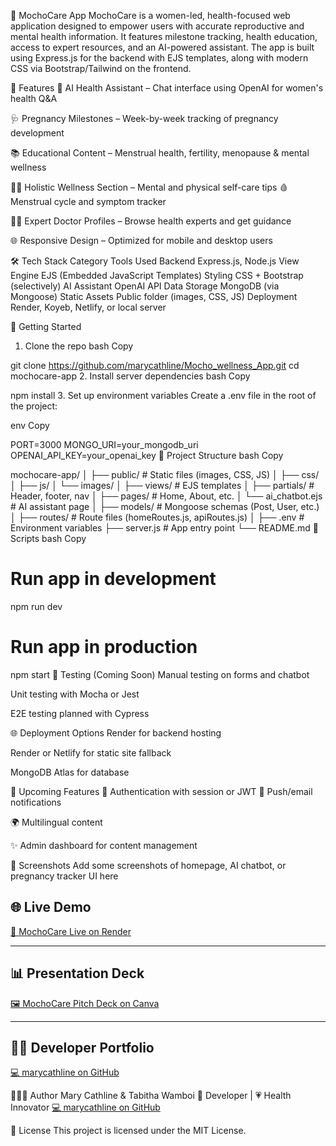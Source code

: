 🌸 MochoCare App
MochoCare is a women-led, health-focused web application designed to empower users with accurate reproductive and mental health information. It features milestone tracking, health education, access to expert resources, and an AI-powered assistant. The app is built using Express.js for the backend with EJS templates, along with modern CSS via Bootstrap/Tailwind on the frontend.

🧩 Features
💬 AI Health Assistant – Chat interface using OpenAI for women's health Q&A

🩺 Pregnancy Milestones – Week-by-week tracking of pregnancy development

📚 Educational Content – Menstrual health, fertility, menopause & mental wellness

🧘🏽 Holistic Wellness Section – Mental and physical self-care tips
🩸 Menstrual cycle and symptom tracker

👩‍⚕️ Expert Doctor Profiles – Browse health experts and get guidance

🌐 Responsive Design – Optimized for mobile and desktop users

🛠 Tech Stack
Category	Tools Used
Backend	Express.js, Node.js
View Engine	EJS (Embedded JavaScript Templates)
Styling	         CSS + Bootstrap (selectively)
AI Assistant	OpenAI API
Data Storage	MongoDB (via Mongoose)
Static Assets	Public folder (images, CSS, JS)
Deployment	Render, Koyeb, Netlify, or local server

🚀 Getting Started
1. Clone the repo
bash
Copy

git clone https://github.com/marycathline/Mocho_wellness_App.git
cd mochocare-app
2. Install server dependencies
bash
Copy

npm install
3. Set up environment variables
Create a .env file in the root of the project:

env
Copy

PORT=3000
MONGO_URI=your_mongodb_uri
OPENAI_API_KEY=your_openai_key
📁 Project Structure
bash
Copy

mochocare-app/
│
├── public/                # Static files (images, CSS, JS)
│   ├── css/
│   ├── js/
│   └── images/
│
├── views/                 # EJS templates
│   ├── partials/          # Header, footer, nav
│   ├── pages/             # Home, About, etc.
│   └── ai_chatbot.ejs     # AI assistant page
│
├── models/                # Mongoose schemas (Post, User, etc.)
│
├── routes/                # Route files (homeRoutes.js, apiRoutes.js)
│
├── .env                   # Environment variables
├── server.js              # App entry point
└── README.md
🔧 Scripts
bash
Copy

# Run app in development
npm run dev

# Run app in production
npm start
🧪 Testing (Coming Soon)
Manual testing on forms and chatbot

Unit testing with Mocha or Jest

E2E testing planned with Cypress

🌐 Deployment Options
Render for backend hosting

Render or Netlify for static site fallback

MongoDB Atlas for database

🔮 Upcoming Features
🔐 Authentication with session or JWT
📲 Push/email notifications

🌍 Multilingual content

✨ Admin dashboard for content management

📸 Screenshots
Add some screenshots of homepage, AI chatbot, or pregnancy tracker UI here

## 🌐 Live Demo

[🔗 MochoCare Live on Render](https://mocho-wellness-app.onrender.com/)

---

## 📊 Presentation Deck

[🖼️ MochoCare Pitch Deck on Canva](https://www.canva.com/design/DAGgZwacYn4/YYkKLhuaxwJSkTtXkarQuQ/view?utm_content=DAGgZwacYn4&utm_campaign=designshare&utm_medium=link2&utm_source=uniquelinks&utlId=h87340a0291#14)

---

## 👩‍💻 Developer Portfolio

[💻 marycathline on GitHub](https://github.com/marycathline)



👩🏾‍💻 Author
Mary Cathline & Tabitha Wamboi
🚀 Developer | 💗 Health Innovator
[💻 marycathline on GitHub](https://github.com/marycathline)

📄 License
This project is licensed under the MIT License.

